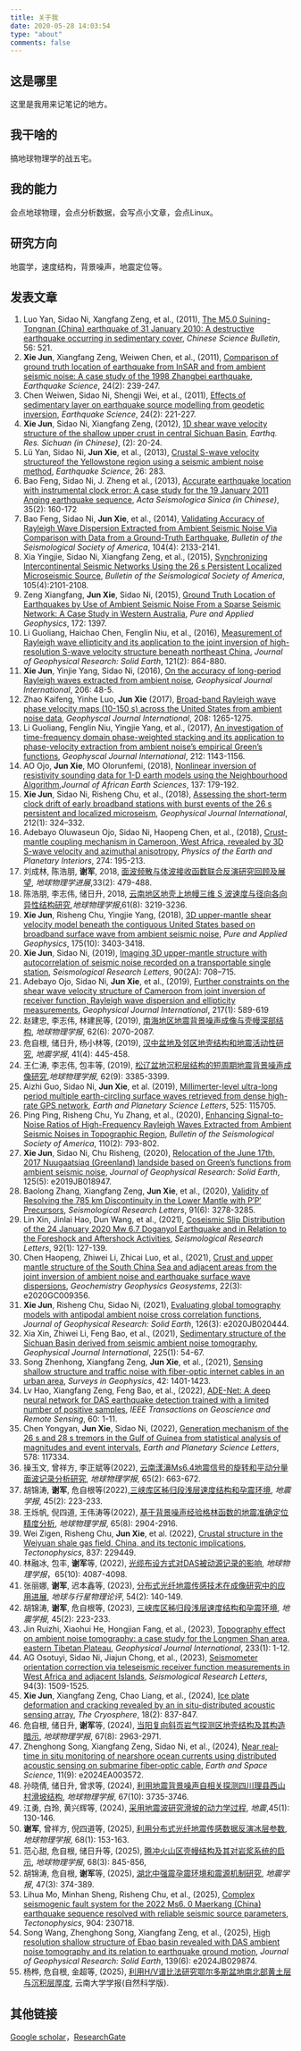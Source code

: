 ```yaml
---
title: 关于我
date: 2020-05-28 14:03:54
type: "about"
comments: false
---
```


## 这是哪里
这里是我用来记笔记的地方。

## 我干啥的
搞地球物理学的战五宅。

## 我的能力
会点地球物理，会点分析数据，会写点小文章，会点Linux。

## 研究方向
地震学，速度结构，背景噪声，地震定位等。

## 发表文章 
1. Luo Yan, Sidao Ni, Xangfang Zeng, et al., (2011), [The M5.0 Suining-Tongnan (China) earthquake of 31 January 2010: A destructive earthquake occurring in sedimentary cover](https://link.springer.com/article/10.1007/s11434-010-4276-2), *Chinese Science Bulletin*, 56: 521.
2. **Xie Jun**, Xiangfang Zeng, Weiwen Chen, et al., (2011), [Comparison of ground truth location of earthquake from InSAR and from ambient seismic noise: A case study of the 1998 Zhangbei earthquake](https://link.springer.com/article/10.1007/s11589-010-0788-5), *Earthquake Science*, 24(2): 239-247.
3. Chen Weiwen, Sidao Ni, Shengji Wei, et al., (2011), [Effects of sedimentary layer on earthquake source modelling from geodetic inversion](https://link.springer.com/article/10.1007/s11589-010-0786-7), *Earthquake Science*, 24(2): 221-227.
4. **Xie Jun**, Sidao Ni, Xiangfang Zeng, (2012), [1D shear wave velocity structure of the shallow upper crust in central Sichuan Basin](https://d.wanfangdata.com.cn/periodical/scdz201202004), *Earthq. Res. Sichuan (in Chinese)*, (2): 20-24.
5. Lü Yan, Sidao Ni, **Jun Xie**, et al., (2013), [Crustal S-wave velocity structureof the Yellowstone region using a seismic ambient noise method](https://www.equsci.org.cn/en/article/doi/10.1007/s11589-013-0016-1), *Earthquake Science*, 26: 283.
6. Bao Feng, Sidao Ni, J. Zheng et al., (2013), [Accurate earthquake location with instrumental clock error: A case study for the 19 January 2011 Anqing earthquake sequence](http://dianda.cqvip.com/Qikan/Article/Detail?id=45198842), *Acta Seismologica Sinica (in Chinese)*, 35(2): 160-172
7. Bao Feng, Sidao Ni, **Jun Xie**, et al., (2014), [Validating Accuracy of Rayleigh Wave Dispersion Extracted from Ambient Seismic Noise Via Comparison with Data from a Ground-Truth Earthquake](https://pubs.geoscienceworld.org/ssa/bssa/article-abstract/104/4/2133/325703/Validating-Accuracy-of-Rayleigh-Wave-Dispersion?redirectedFrom=fulltext), *Bulletin of the Seismological Society of America*, 104(4): 2133-2141.
8. Xia Yingjie, Sidao Ni, Xiangfang Zeng, et al., (2015), [Synchronizing Intercontinental Seismic Networks Using the 26 s Persistent Localized Microseismic Source](https://pubs.geoscienceworld.org/ssa/bssa/article-abstract/105/4/2101/332036/Synchronizing-Intercontinental-Seismic-Networks?redirectedFrom=fulltext), *Bulletin of the Seismological Society of America*, 105(4):2101-2108.
9. Zeng Xiangfang, **Jun Xie**, Sidao Ni, (2015), [Ground Truth Location of Earthquakes by Use of Ambient Seismic Noise From a Sparse Seismic Network: A Case Study in Western Australia](https://link.springer.com/article/10.1007/s00024-014-0993-6), *Pure and Applied Geophysics*, 172: 1397.
10. Li Guoliang, Haichao Chen, Fenglin Niu, et al., (2016), [Measurement of Rayleigh wave ellipticity and its application to the joint inversion of high-resolution S-wave velocity structure beneath northeast China](https://agupubs.onlinelibrary.wiley.com/doi/full/10.1002/2015JB012459), *Journal of Geophysical Research: Solid Earth*, 121(2): 864-880.
11. **Xie Jun**, Yinjie Yang, Sidao Ni, (2016), [On the accuracy of long-period Rayleigh waves extracted from ambient noise](https://academic.oup.com/gji/article-abstract/206/1/48/2606511), *Geophysical Journal International*, 206: 48-5.
12. Zhao Kaifeng, Yinhe Luo, **Jun Xie** (2017), [Broad-band Rayleigh wave phase velocity maps (10-150 s) across the United States from ambient noise data](https://academic.oup.com/gji/article/208/2/1265/2638333), *Geophyscal Journal International*, 208: 1265-1275.
13. Li Guoliang, Fenglin Niu, Yingjie Yang, et al., (2017), [An investigation of time-frequency domain phase-weighted stacking and its application to phase-velocity extraction from ambient noise’s empirical Green’s functions](https://academic.oup.com/gji/article/212/2/1143/4554389?login=false), *Geophyscal Journal International*, 212: 1143-1156.
14. AO Ojo, **Jun Xie**, MO Olorunfemi, (2018), [Nonlinear inversion of resistivity sounding data for 1-D earth models using the Neighbourhood Algorithm](https://www.sciencedirect.com/science/article/pii/S1464343X17303539),*Journal of African Earth Sciences*, 137: 179-192.
15. **Xie Jun**, Sidao Ni, Risheng Chu, et al., (2018), [Assessing the short-term clock drift of early broadband stations with burst events of the 26 s persistent and localized microseism](https://academic.oup.com/gji/article/212/1/324/4209240?login=false), *Geophysical Journal International*, 212(1): 324–332.
16. Adebayo Oluwaseun Ojo, Sidao Ni, Haopeng Chen, et al., (2018), [Crust-mantle coupling mechanism in Cameroon, West Africa, revealed by 3D S-wave velocity and azimuthal anisotropy](https://www.sciencedirect.com/science/article/pii/S003192011730225X), *Physics of the Earth and Planetary Interiors*, 274: 195-213.
17. 刘成林, 陈浩朋, **谢军**, 2018, [面波频散与体波接收函数联合反演研究回顾及展望](http://www.dsjyj.com.cn/article/doi/10.6038/pg2018BB0189), *地球物理学进展*,33(2): 479-488.
18. 陈浩朋, 李志伟, 储日升, 2018, [云南地区地壳上地幔三维 S 波速度与径向各向异性结构研究](https://html.rhhz.net/dqwlxb/2018-8-3219.htm),*地球物理学报*,61(8): 3219-3236.
19. **Xie Jun**, Risheng Chu, Yingjie Yang, (2018), [3D upper-mantle shear velocity model beneath the contiguous United States based on broadband surface wave from ambient seismic noise](https://link.springer.com/article/10.1007/s00024-018-1881-2), *Pure and Applied Geophysics*, 175(10): 3403-3418.
20. **Xie Jun**, Sidao Ni, (2019), [Imaging 3D upper-mantle structure with autocorrelation of seismic noise recorded on a transportable single station](https://pubs.geoscienceworld.org/ssa/srl/article-abstract/90/2A/708/568578/Imaging-3D-Upper-Mantle-Structure-with), *Seismological Research Letters*, 90(2A): 708–715.
21. Adebayo Ojo, Sidao Ni, **Jun Xie**, et al., (2019), [Further constraints on the shear wave velocity structure of Cameroon from joint inversion of receiver function, Rayleigh wave dispersion and ellipticity measurements](https://academic.oup.com/gji/article-abstract/217/1/589/5304980), *Geophysical Journal International*, 217(1): 589-619
22. 赵建忠, 李志伟, 林建民等, (2019), [南海地区地震背景噪声成像与壳幔深部结构](https://html.rhhz.net/dqwlxb/2019-6-2070.htm), *地球物理学报*, 62(6): 2070-2087.
23. 危自根, 储日升, 杨小林等, (2019), [汉中盆地及邻区地壳结构和地震活动性研究](https://www.dzxb.org/cn/article/doi/10.11939/jass.20180145), *地震学报*, 41(4): 445-458.
24. 王仁涛, 李志伟, 包丰等, (2019), [松辽盆地沉积层结构的短周期地震背景噪声成像研究](https://html.rhhz.net/dqwlxb/2019-9-3385.htm),*地球物理学报*, 62(9): 3385-3399.
25. Aizhi Guo, Sidao Ni, **Jun Xie**, et al. (2019), [Millimerter-level ultra-long period multiple earth-circling surface waves retrieved from dense high-rate GPS network](https://www.sciencedirect.com/science/article/abs/pii/S0012821X19303917), *Earth and Planetary Science Letters*, 525: 115705.
26. Ping Ping, Risheng Chu, Yu Zhang, et al., (2020), [Enhancing Signal-to-Noise Ratios of High-Frequency Rayleigh Waves Extracted from Ambient Seismic Noises in Topographic Region](https://pubs.geoscienceworld.org/ssa/bssa/article-abstract/110/2/793/582905), *Bulletin of the Seismological Society of America*, 110(2): 793-802.
27. **Xie Jun**, Sidao Ni, Chu Risheng, (2020), [Relocation of the June 17th, 2017 Nuugaatsiaq (Greenland) landside based on Green’s functions from ambient seismic noise](https://agupubs.onlinelibrary.wiley.com/doi/abs/10.1029/2019JB018947), *Journal of Geophysical Research: Solid Earth*, 125(5): e2019JB018947.
28. Baolong Zhang, Xiangfang Zeng, **Jun Xie**, et al., (2020), [Validity of Resolving the 785 km Discontinuity in the Lower Mantle with P′P′ Precursors](https://pubs.geoscienceworld.org/ssa/srl/article-abstract/91/6/3278/589999), *Seismological Research Letters*, 91(6): 3278-3285.
29. Lin Xin, Jinlai Hao, Dun Wang, et al., (2021), [Coseismic Slip Distribution of the 24 January 2020 Mw 6.7 Doganyol Earthquake and in Relation to the Foreshock and Aftershock Activities](https://pubs.geoscienceworld.org/ssa/srl/article-abstract/92/1/127/592413), *Seismological Research Letters*, 92(1): 127-139.
30. Chen Haopeng, Zhiwei Li, Zhicai Luo, et al., (2021), [Crust and upper mantle structure of the South China Sea and adjacent areas from the joint inversion of ambient noise and earthquake surface wave dispersions](https://agupubs.onlinelibrary.wiley.com/doi/full/10.1029/2020GC009356), *Geochemistry Geophysics Geosystems*, 22(3): e2020GC009356.
31. **Xie Jun**, Risheng Chu, Sidao Ni, (2021), [Evaluating global tomography models with antipodal ambient noise cross correlation functions](https://agupubs.onlinelibrary.wiley.com/doi/abs/10.1029/2020JB020444), *Journal of Geophysical Research: Solid Earth*, 126(3): e2020JB020444.
32. Xia Xin, Zhiwei Li, Feng Bao, et al., (2021), [Sedimentary structure of the Sichuan Basin derived from seismic ambient noise tomography](https://academic.oup.com/gji/article-abstract/225/1/54/6027595), *Geophysical Journal International*, 225(1): 54-67.
33. Song Zhenhong, Xiangfang Zeng, **Jun Xie**, et al., (2021), [Sensing shallow structure and traffic noise with fiber-optic internet cables in an urban area](https://link.springer.com/article/10.1007/s10712-021-09678-w), *Surveys in Geophysics*, 42: 1401-1423.
34. Lv Hao, Xiangfang Zeng, Feng Bao, et al., (2022), [ADE-Net: A deep neural network for DAS earthquake detection trained with a limited number of positive samples](https://ieeexplore.ieee.org/abstract/document/9681864/), *IEEE Transactions on Geoscience and Remote Sensing*, 60: 1-11.
35. Chen Yongyan, **Jun Xie**, Sidao Ni, (2022), [Generation mechanism of the 26 s and 28 s tremors in the Gulf of Guinea from statistical analysis of magnitudes and event intervals](https://www.sciencedirect.com/science/article/pii/S0012821X21005902), *Earth and Planetary Science Letters*, 578: 117334.
36. 操玉文, 曾祥方, 李正斌等(2022), [云南漾濞Ms6.4地震信号的旋转和平动分量面波记录分析研究](https://www.researchgate.net/profile/Yuwen-Cao/publication/358923901_yunnanyangbiMS64dezhenxinhaodexuanzhuanhepingdongfenliangmianbojilufenxiyanjiu/links/621dfccab1bace0083a55415/yunnanyangbiMS64dezhenxinhaodexuanzhuanhepingdongfenliangmianbojilufenxiyanjiu.pdf), *地球物理学报*, 65(2): 663-672.
37. 胡锦涛, **谢军**, 危自根等(2022),[三峡库区秭归段浅层速度结构和孕震环境](https://www.dzxb.org/cn/article/doi/10.11939/jass.20210194?viewType=HTML&title=www.dzxb.org), *地震学报*, 45(2): 223-233.
38. 王烁帆, 倪四道, 王伟涛等(2022), [基于背景噪声经验格林函数的地震准确定位精度分析](http://www.dsjyj.com.cn/dzdqs-data/cjg/2022/8/PDF/dqwlxb-65-8-2904.pdf), *地球物理学报*, 65(8): 2904-2916.
39. Wei Zigen, Risheng Chu, **Jun Xie**, et al. (2022), [Crustal structure in the Weiyuan shale gas field, China, and its tectonic implications](https://www.sciencedirect.com/science/article/pii/S0040195122002438), *Tectonophysics*, 837: 229449.
40. 林融冰, 包丰, **谢军**等, (2022), [光缆布设方式对DAS被动源记录的影响](https://www.researchgate.net/profile/Feng-Bao-5/publication/366015863_The_influence_of_cable_installment_on_DAS_active_and_passive_source_records/links/638dfb02e42faa7e759af824/The-influence-of-cable-installment-on-DAS-active-and-passive-source-records.pdf), *地球物理学报*，65(10): 4087-4098.
41. 张丽娜, **谢军**, 迟本鑫等, (2023), [分布式光纤地震传感技术在成像研究中的应用进展](https://www.sjdz.org.cn/cn/article/doi/10.19975/j.dqyxx.2022-049), *地球与行星物理论评*, 54(2): 140-149.
42. 胡锦涛, **谢军**, 危自根等, (2023), [三峡库区秭归段浅层速度结构和孕震环境](https://www.dzxb.org/cn/article/doi/10.11939/jass.20210194?viewType=HTML&title=www.dzxb.org), *地震学报*, 45(2): 223-233.
43. Jin Ruizhi, Xiaohui He, Hongjian Fang, et al., (2023), [Topography effect on ambient noise tomography: a case study for the Longmen Shan area, eastern Tibetan Plateau](https://academic.oup.com/gji/article-abstract/233/1/1/6795933), *Geophysical Journal International*, 233(1): 1-12.
44. AG Osotuyi, Sidao Ni, Jiajun Chong, et al., (2023), [Seismometer orientation correction via teleseismic receiver function measurements in West Africa and adjacent Islands](https://pubs.geoscienceworld.org/ssa/srl/article-abstract/94/3/1509/620894), *Seismological Research Letters*, 94(3): 1509-1525.
45. **Xie Jun**, Xiangfang Zeng, Chao Liang, et al., (2024), [Ice plate deformation and cracking revealed by an in situ-distributed acoustic sensing array](https://tc.copernicus.org/articles/18/837/2024/tc-18-837-2024.html), *The Cryosphere*, 18(2): 837-847. 
46. 危自根, 储日升, **谢军**等, (2024), [当阳复向斜页岩气探测区地壳结构及其构造暗示](http://www.dsjyj.com.cn/dzdqs-data/cjg/2024/8/PDF/weizigen-R0015.pdf), *地球物理学报*, 67(8): 2963-2971.
47. Zhenghong Song, Xiangfang Zeng, Sidao Ni, et al., (2024), [Near real‐time in situ monitoring of nearshore ocean currents using distributed acoustic sensing on submarine fiber‐optic cable](https://agupubs.onlinelibrary.wiley.com/doi/abs/10.1029/2024EA003572), *Earth and Space Science*, 11(9): e2024EA003572.
48. 孙晓倩, 储日升, 曾求等, (2024), [利用地震背景噪声自相关探测四川理县西山村滑坡结构](http://www.dsjyj.com.cn/article/doi/10.6038/cjg2024R0628), *地球物理学报*, 67(10): 3735-3746.
49. 江勇, 白玲, 黄兴辉等, (2024), [采用地震波研究滑坡的动力学过程](https://www.researchgate.net/profile/Ling-Bai-5/publication/392441395_Dynamic_Processes_of_mass_wasting_movements_revealed_by_seismic_waveforms/links/684265aadf0e3f544f5d3140/Dynamic-Processes-of-mass-wasting-movements-revealed-by-seismic-waveforms.pdf), *地震*,45(1): 130-146.
50. **谢军**, 曾祥方, 倪四道等, (2025), [利用分布式光纤地震传感数据反演冰层参数](http://www.dsjyj.com.cn/dzdqs-data/cjg/2025/1/PDF/xiejun-R0583.pdf), *地球物理学报*, 68(1): 153-163.
51. 范心甜, 危自根, 储日升等, (2025), [腾冲火山区壳幔结构及其对岩浆系统的启示](http://www.dsjyj.com.cn/article/doi/10.6038/cjg2023R0631), *地球物理学报*, 68(3): 845-856,
52. 胡锦涛, 危自根, **谢军**等, (2025), [湖北中强震孕震环境和震源机制研究](http://dzxb.org/article/doi/10.11939/jass.20240031?viewType=HTML), *地震学报*, 47(3): 374-389.
53. Lihua Mo, Minhan Sheng, Risheng Chu, et al., (2025), [Complex seismogenic fault system for the 2022 Ms6. 0 Maerkang (China) earthquake sequence resolved with reliable seismic source parameters](https://www.sciencedirect.com/science/article/pii/S0040195125001040), *Tectonophysics*, 904: 230718.
54. Song Wang, Zhenghong Song, Xiangfang Zeng, et al., (2025), [High resolution shallow structure of Ebao basin revealed with DAS ambient noise tomography and its relation to earthquake ground motion](https://agupubs.onlinelibrary.wiley.com/doi/abs/10.1029/2024JB029874), *Journal of Geophysical Research: Solid Earth*, 139(6): e2024JB029874.
55. 杨桦, 危自根, 金超等, (2025), [利用H/V谱比法研究鄂尔多斯盆地南北部黄土层与沉积层厚度](http://www.yndxxb.ynu.edu.cn/yndxxbzrkxb/cn/article/doi/10.7540/j.ynu.20250036), 云南大学学报(自然科学版).

## 其他链接
[Google scholar](https://scholar.google.com/citations?user=HlONCtkAAAAJ&hl=en)，[ResearchGate](https://www.researchgate.net/profile/Jun_Xie6)
